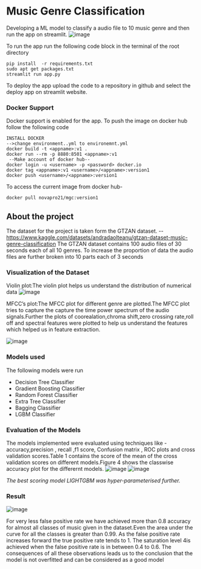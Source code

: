 # Music Genre Classification
Developing a ML model to classify a audio file to 10 music genre and then run the app on streamlit.
![image](https://github.com/Mythanos99/Music-Genre-Classification/assets/76528489/29bf1b39-6139-4492-9290-f896a0e3dcf5)


To run the app run the following code block in the terminal of the root directory
```
pip install  -r requirements.txt
sudo apt get packages.txt
streamlit run app.py
```
To deploy the app upload the code to a repository in github and select the deploy app on streamlit website.
### Docker Support
Docker support is enabled for the app. To push  the image on docker hub follow the following code
```
INSTALL DOCKER
-->change environment..yml to environemnt.yml
docker build -t <appname>:v1 .
docker run --rm -p 8880:8501 <appname>:v1
 --Make account of docker hub--
docker login -u <username> -p <password> docker.io
docker tag <appname>:v1 <username>/<appname>:version1
docker push <username>/<appname>:version1

```
To access the current image from docker hub-
```
docker pull novapro21/mgc:version1
```
## About the project
The dataset for the project is taken form the GTZAN dataset.
--https://www.kaggle.com/datasets/andradaolteanu/gtzan-dataset-music-genre-classification
The GTZAN dataset contains 100 audio files of 30 seconds each of all 10 genres. To increase the
proportion of data the audio files are further broken into 10 parts each of 3 seconds

### Visualization of the Dataset
Violin plot:The violin plot helps us understand the distribution of numerical data
![image](https://github.com/Mythanos99/Music-Genre-Classification/assets/76528489/b04dbe53-c66b-464a-ab08-f26aba147357)


MFCC’s plot:The MFCC plot for different genre are plotted.The MFCC plot tries to capture
the capture the time power spectrum of the audio signals.Further the plots of coorealation,chroma
shift,zero crossing rate,roll off and spectral features were plotted to help us understand the features
which helped us in feature extraction.

![image](https://github.com/Mythanos99/Music-Genre-Classification/assets/76528489/8a4dbda6-1531-4a5f-95f7-f5b94f592c25)

### Models used
The following models were run 
* Decision Tree Classifier
* Gradient Boosting Classifier
* Random Forest Classifier
* Extra Tree Classifier
* Bagging Classifier
* LGBM Classifier


### Evaluation of the Models

The models implemented were evaluated using techniques like -accuracy,precision , recall ,f1 score,
Confusion matrix , ROC plots and cross validation scores.Table 1 contains the score of the mean
of the cross validation scores on different models.Figure 4 shows the classwise accuracy plot for the
differernt models.
![image](https://github.com/Mythanos99/Music-Genre-Classification/assets/76528489/d6ea111e-6f8c-4454-b990-845c16788dba)
![image](https://github.com/Mythanos99/Music-Genre-Classification/assets/76528489/7afa7ec9-85f6-4226-a517-a6ce9dc34a65)

*The best scoring model LIGHTGBM was hyper-parameterised further.*

### Result

![image](https://github.com/Mythanos99/Music-Genre-Classification/assets/76528489/e917cbc9-6199-418a-b691-af5a4dfcb8e2)

For very less false positive rate we have achieved more than 0.8 accuracy for almost all classes of
music given in the dataset.Even the area under the curve for all the classes is greater than 0.99.
As the false positive rate increases forward the true positive rate tends to 1. The saturation level
4is achieved when the false positive rate is in between 0.4 to 0.6. The consequences of all these
observations leads us to the conclusion that the model is not overfitted and can be considered as a
good model

